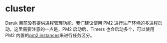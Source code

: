# cluster

Daruk 目前没有提供进程管理功能，我们建议使用 PM2 进行生产环境的多进程启动，这里需要注意的一点是，PM2 启动后，Timers 也会启动多个，可以使用 PM2 内置的[pm2 instances](http://pm2.keymetrics.io/docs/usage/cluster-mode/)来进行任务区分。
